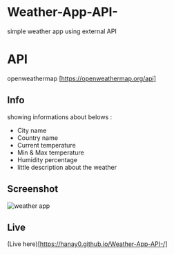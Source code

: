 # Weather-App-API-
simple weather app using external API

# API 
openweathermap [https://openweathermap.org/api]

## Info
showing informations about belows : 
- City name
- Country name
- Current temperature
- Min & Max temperature
- Humidity percentage
- little description about the weather

## Screenshot
![weather app](https://user-images.githubusercontent.com/30327222/95067497-38414f80-0704-11eb-95c5-e610561167bb.png)

## Live
(Live here)[https://hanay0.github.io/Weather-App-API-/]
